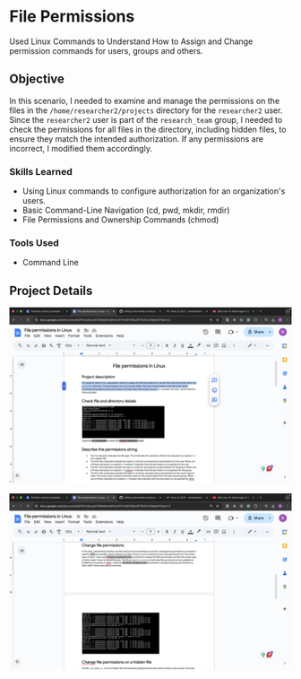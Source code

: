 # File Permissions

Used Linux Commands to Understand How to Assign and Change permission commands for users, groups and others.

## Objective

In this scenario, I needed to examine and manage the permissions on the files in the `/home/researcher2/projects` directory for the `researcher2` user. Since the `researcher2` user is part of the `research_team` group, I needed to check the permissions for all files in the directory, including hidden files, to ensure they match the intended authorization. If any permissions are incorrect, I modified them accordingly.

### Skills Learned

- Using Linux commands to configure authorization for an organization's users.
- Basic Command-Line Navigation (cd, pwd, mkdir, rmdir)
-  File Permissions and Ownership Commands (chmod)

### Tools Used

- Command Line

## Project Details
![image alt](https://github.com/EngineerMel/File-Permissions/blob/87ee6bb21c7e0ab6e223e2c9ead88ffeb197a504/Screenshot%202025-04-02%20at%201.52.35%20PM.png)

![image alt](https://github.com/EngineerMel/File-Permissions/blob/cd1d5dd0b31387644b989c6bb1fa46cad1bf4d08/Screenshot%202025-04-02%20at%201.52.43%20PM.png)

